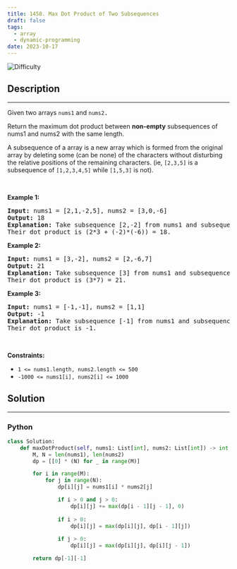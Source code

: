 ```yaml
---
title: 1458. Max Dot Product of Two Subsequences
draft: false
tags: 
  - array
  - dynamic-programming
date: 2023-10-17
---
```


![Difficulty](https://img.shields.io/badge/Difficulty-Hard-blue.svg)

## Description

---
<p>Given two arrays <code>nums1</code>&nbsp;and <code><font face="monospace">nums2</font></code><font face="monospace">.</font></p>

<p>Return the maximum dot product&nbsp;between&nbsp;<strong>non-empty</strong> subsequences of nums1 and nums2 with the same length.</p>

<p>A subsequence of a array is a new array which is formed from the original array by deleting some (can be none) of the characters without disturbing the relative positions of the remaining characters. (ie,&nbsp;<code>[2,3,5]</code>&nbsp;is a subsequence of&nbsp;<code>[1,2,3,4,5]</code>&nbsp;while <code>[1,5,3]</code>&nbsp;is not).</p>

<p>&nbsp;</p>
<p><strong class="example">Example 1:</strong></p>

<pre>
<strong>Input:</strong> nums1 = [2,1,-2,5], nums2 = [3,0,-6]
<strong>Output:</strong> 18
<strong>Explanation:</strong> Take subsequence [2,-2] from nums1 and subsequence [3,-6] from nums2.
Their dot product is (2*3 + (-2)*(-6)) = 18.</pre>

<p><strong class="example">Example 2:</strong></p>

<pre>
<strong>Input:</strong> nums1 = [3,-2], nums2 = [2,-6,7]
<strong>Output:</strong> 21
<strong>Explanation:</strong> Take subsequence [3] from nums1 and subsequence [7] from nums2.
Their dot product is (3*7) = 21.</pre>

<p><strong class="example">Example 3:</strong></p>

<pre>
<strong>Input:</strong> nums1 = [-1,-1], nums2 = [1,1]
<strong>Output:</strong> -1
<strong>Explanation: </strong>Take subsequence [-1] from nums1 and subsequence [1] from nums2.
Their dot product is -1.</pre>

<p>&nbsp;</p>
<p><strong>Constraints:</strong></p>

<ul>
	<li><code>1 &lt;= nums1.length, nums2.length &lt;= 500</code></li>
	<li><code>-1000 &lt;= nums1[i], nums2[i] &lt;= 1000</code></li>
</ul>


## Solution

---
### Python
``` py title='max-dot-product-of-two-subsequences'
class Solution:
    def maxDotProduct(self, nums1: List[int], nums2: List[int]) -> int:
        M, N = len(nums1), len(nums2)
        dp = [[0] * (N) for _ in range(M)]

        for i in range(M):
            for j in range(N):
                dp[i][j] = nums1[i] * nums2[j]

                if i > 0 and j > 0:
                    dp[i][j] += max(dp[i - 1][j - 1], 0)
                
                if i > 0:
                    dp[i][j] = max(dp[i][j], dp[i - 1][j])
                
                if j > 0:
                    dp[i][j] = max(dp[i][j], dp[i][j - 1])

        return dp[-1][-1]

```

